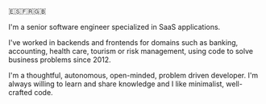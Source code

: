 🇪🇸🇫🇷🇬🇧

I'm a senior software engineer specialized in SaaS applications.

I've worked in backends and frontends for domains such as banking, accounting, health care, tourism or risk management, using code to solve business problems since 2012.

I'm a thoughtful, autonomous, open-minded, problem driven developer. I'm always willing to learn and share knowledge and I like minimalist, well-crafted code.
